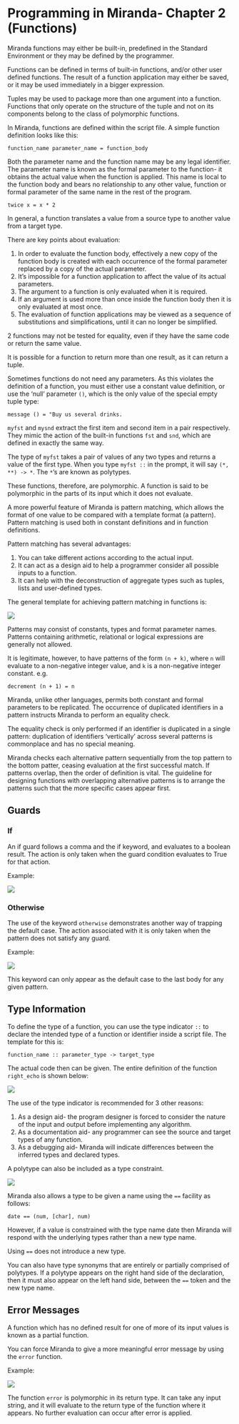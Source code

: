 # Programming in Miranda- Chapter 2 (Functions)
Miranda functions may either be built-in, predefined in the Standard Environment or they may be defined by the programmer. 

Functions can be defined in terms of built-in functions, and/or other user defined functions. The result of a function application may either be saved, or it may be used immediately in a bigger expression.

Tuples may be used to package more than one argument into a function. Functions that only operate on the structure of the tuple and not on its components belong to the class of polymorphic functions.

In Miranda, functions are defined within the script file. A simple function definition looks like this: 

`function_name parameter_name = function_body`

Both the parameter name and the function name may be any legal identifier. The parameter name is known as the formal parameter to the function- it obtains the actual value when the function is applied. This name is local to the function body and bears no relationship to any other value, function or formal parameter of the same name in the rest of the program.

`twice x = x * 2`

In general, a function translates a value from a source type to another value from a target type. 

There are key points about evaluation:

1. In order to evaluate the function body, effectively a new copy of the function body is created with each occurrence of the formal parameter replaced by a copy of the actual parameter.
2. It’s impossible for a function application to affect the value of its actual parameters.
3. The argument to a function is only evaluated when it is required. 
4. If an argument is used more than once inside the function body then it is only evaluated at most once. 
5. The evaluation of function applications may be viewed as a sequence of substitutions and simplifications, until it can no longer be simplified. 

2 functions may not be tested for equality, even if they have the same code or return the same value. 

It is possible for a function to return more than one result, as it can return a tuple. 

Sometimes functions do not need any parameters. As this violates the definition of a function, you must either use a constant value definition, or use the ‘null’ parameter `()`, which is the only value of the special empty tuple type:

`message () = "Buy us several drinks.`

`myfst` and `mysnd` extract the first item and second item in a pair respectively. They mimic the action of the built-in functions `fst` and `snd`, which are defined in exactly the same way. 

The type of `myfst` takes a pair of values of any two types and returns a value of the first type. When you type `myfst ::` in the prompt, it will say `(*, **) -> *`. The `*`’s are known as polytypes.

These functions, therefore, are polymorphic. A function is said to be polymorphic in the parts of its input which it does not evaluate.

A more powerful feature of Miranda is pattern matching, which allows the format of one value to be compared with a template format (a pattern). Pattern matching is used both in constant definitions and in function definitions. 

Pattern matching has several advantages:

1. You can take different actions according to the actual input. 
2. It can act as a design aid to help a programmer consider all possible inputs to a function.
3. It can help with the deconstruction of aggregate types such as tuples, lists and user-defined types. 

The general template for achieving pattern matching in functions is:

![](Programming%20in%20Miranda-%20Chapter%202%20(Functions)/9CD1D7DF-BE95-4A33-92A3-4867551E3EA3.png)

Patterns may consist of constants, types and format parameter names. Patterns containing arithmetic, relational or logical expressions are generally not allowed.

It is legitimate, however, to have patterns of the form `(n + k)`, where `n` will evaluate to a non-negative integer value, and `k` is a non-negative integer constant. e.g.

`decrement (n + 1) = n`

Miranda, unlike other languages, permits both constant and formal parameters to be replicated. The occurrence of duplicated identifiers in a pattern instructs Miranda to perform an equality check. 

The equality check is only performed if an identifier is duplicated in a single pattern: duplication of identifiers ‘vertically’ across several patterns is commonplace and has no special meaning. 

Miranda checks each alternative pattern sequentially from the top pattern to the bottom patter, ceasing evaluation at the first successful match. If patterns overlap, then the order of definition is vital. The guideline for designing functions with overlapping alternative patterns is to arrange the patterns such that the more specific cases appear first. 

## Guards
### If

An if guard follows a comma and the if keyword, and evaluates to a boolean result. The action is only taken when the guard condition evaluates to True for that action. 

Example:

![](Programming%20in%20Miranda-%20Chapter%202%20(Functions)/A683F9A3-4B05-457A-8D90-93DE47E56DE0.png)

### Otherwise

The use of the keyword `otherwise` demonstrates another way of trapping the default case. The action associated with it is only taken when the pattern does not satisfy any guard. 

Example:

![](Programming%20in%20Miranda-%20Chapter%202%20(Functions)/B68982BC-390C-4973-BA64-21B9F3B01392.png)

This keyword can only appear as the default case to the last body for any given pattern.

## Type Information

To define the type of a function, you can use the type indicator `::` to declare the intended type of a function or identifier inside a script file. The template for this is:

`function_name :: parameter_type -> target_type`

The actual code then can be given. The entire definition of the function `right_echo` is shown below:

![](Programming%20in%20Miranda-%20Chapter%202%20(Functions)/6652F6B4-BE82-408B-B8FD-CEF2CDB6498F.png)

The use of the type indicator is recommended for 3 other reasons:

1. As a design aid- the program designer is forced to consider the nature of the input and output before implementing any algorithm.
2. As a documentation aid- any programmer can see the source and target types of any function.
3. As a debugging aid- Miranda will indicate differences between the inferred types and declared types.

A polytype can also be included as a type constraint. 

![](Programming%20in%20Miranda-%20Chapter%202%20(Functions)/538448A9-53E1-40C2-A052-87D7A02EAD09.png)

Miranda also allows a type to be given a name using the `==` facility as follows:

`date == (num, [char], num)`

However, if a value is constrained with the type name date then Miranda will respond with the underlying types rather than a new type name. 

Using `==` does not introduce a new type. 

You can also have type synonyms that are entirely or partially comprised of polytypes. If a polytype appears on the right hand side of the declaration, then it must also appear on the left hand side, between the `==` token and the new type name. 

## Error Messages
A function which has no defined result for one of more of its input values is known as a partial function. 

You can force Miranda to give a more meaningful error message by using the `error` function. 

Example:

![](Programming%20in%20Miranda-%20Chapter%202%20(Functions)/95D327AB-DC18-4370-9C2E-BF107EEA1362.png)

The function `error` is polymorphic in its return type. It can take any input string, and it will evaluate to the return type of the function where it appears.  No further evaluation can occur after error is applied. 
